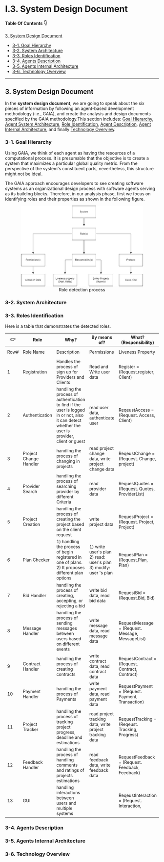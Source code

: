 
# I.3. System Design Document

#### Table Of Contents :point_down:

[3. System Design Document](#3-system-design-document)
   * [3-1. Goal Hierarchy](#3-1-goal-hierarchy)
   * [3-2. System Architecture](#3-2-system-architecture)
   * [3-3. Roles Identification](#3-3-roles-identification)
   * [3-4. Agents Description](#3-4-agents-description)
   * [3-5. Agents Internal Architecture](#3-5-agents-internal-architecture)
   * [3-6. Technology Overview](#3-6-technology-overview)

<hr/>

## 3. System Design Document

In the **system design document**, we are going to speak about the six pieces of information by following an agent-based development methodology (i.e., GAIA), and create the analysis and design documents specified by the GAIA methodology.This section includes: [Goal Hierarchy](#3-1-goal-hierarchy), [Agent System Architecture](#3-2-system-architecture), [Role Identification](#3-3-roles-identification), [Agent Description](#3-4-agents-description),  [Agent Internal Architecture](#3-5-agents-internal-architecture), and finally [Technology Overview](#3-6-technology-overview).

### 3-1. Goal Hierarchy

Using GAIA, we think of each agent as having the resources of a computational
process. It is presumable that the objective is to create a system that maximizes a particular global quality metric. From the perspective of the system's constituent parts, nevertheless, this structure might not be ideal.

The GAIA approach encourages developers to see creating software systems as an organizational design process with software agents serving as its building blocks. Therefore, in our analysis phase, first we focus on identifying roles and their properties as shown in the following figure.

<p align="center">
<img src="./images/image2.jpg" alt="System High-Level Design" width="400"/>
<br/><span>Role detection process</span>
</p>

### 3-2. System Architecture

### 3-3. Roles Identification

Here is a table that demonstrates the detected roles. 

| :point_right: |Role|Why?|By means of?|What? (Responsibility)| |How?|
|-|-|-|-|-|-|-|
|Row#|Role Name|Description|Permissions|Liveness Property|Safety Property|Protocols|
|1|Registration|Handles the process of sign up for Providers and Clients|Read and Write user data|Register = (Request.register, Client)|Create a profile in the system|RegisterUser|
|2|Authentication|handling the process of authentication to find if the user is logged in or not, also it can detect whether the user is provider, client or guest|read user data, authenticate user|ReqeustAccess = (Request. Access, Client)|Grant system access|AuthenticateUser|
|3|Project Change Handler|handling the process of changing in projects|read project change data, write project change data|ReqeustChange = (Request. Change, project)|Deliver the changed project|ChangeProject|
|4|Provider Search|handling the process of searching provider by different Criteria|read provider data|RequestQuotes = (Request. Quotes, ProviderList)|Deliver a list of providers|SearchProviders|
|5|Project Creation|handling the process of creating the project based on the client request|write project data|RequestProject = (Request. Project, Project)|Generating a project|CreateProjects|
|6|Plan Checker|1) handling the process of begin registered in one of plans. 2) It proposes different plan options|1) write user's plan 2) read: user's plan 3) modify: user 's plan|RequestPlan = (Request.Plan, Plan)|Prcoess the requested plan|CheckPlans|
|7|Bid Handler|handling the process of creating, accepting, or rejecting a bid|write bid data, read bid data|RequestBid = (Request.Bid, Bid)|Process with the bid|HandleBids|
|8|Message Handler|handling the process of sending messages between users based on different events|write message data, read message data|RequestMessage = (Request. Message, MessageList)|Deliver a list of messages|DeliverMessages|
|9|Contract Handler|handling the process of creating contracts|write contract data, read contract data|RequestContract = (Request. Contract, Contract)|creating a contract|CreateProjects|
|10|Payment Handler|handling the process of Payments|write payment data, read payment data|RequestPayment = (Request. Payment, Transaction)|Process with the payment|TransferMoney|
|11|Project Tracker|handling the process of tracking project progress, deadline and estimations|read project tracking data, write project tracking data|RequestTracking = (Reqeust. Tracking, Progress)|Deliver the progress of projects|TrackProjects|
|12|Feedback Handler|handling the process of handling comments and ratings of projects estimations|read feedback data, write feedback data|RequestFeedback = (Request. Feedback, Feedback)|Generate the feedback|DeliverFeedbacks|
|13|GUI|handling interactions between users and multiple systems| |ReqeustInteraction = (Request. Interaction,|Handle user interaction in the System| |


### 3-4. Agents Description

### 3-5. Agents Internal Architecture

### 3-6. Technology Overview